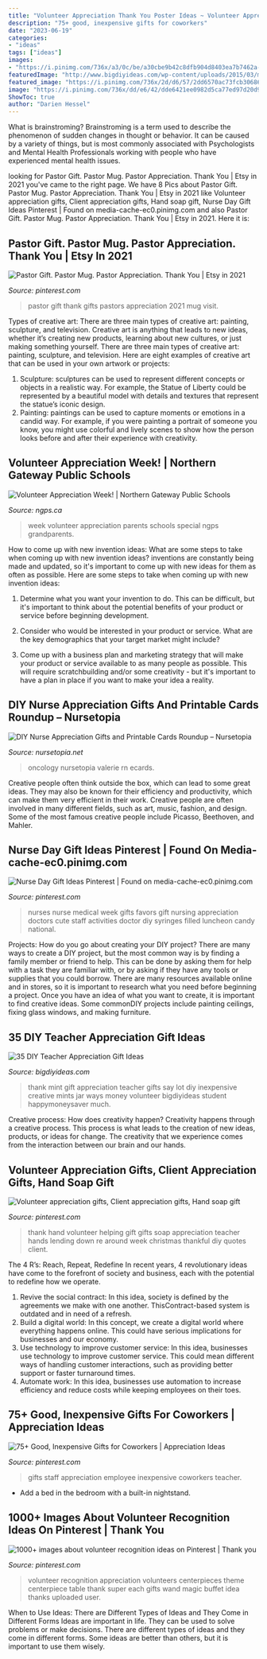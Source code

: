 ```yaml
---
title: "Volunteer Appreciation Thank You Poster Ideas ~ Volunteer Appreciation Week!"
description: "75+ good, inexpensive gifts for coworkers"
date: "2023-06-19"
categories:
- "ideas"
tags: ["ideas"]
images:
- "https://i.pinimg.com/736x/a3/0c/be/a30cbe9b42c8dfb904d8403ea7b7462a--nurse-gifts-nursing-day-gifts.jpg"
featuredImage: "http://www.bigdiyideas.com/wp-content/uploads/2015/03/mint.jpg"
featured_image: "https://i.pinimg.com/736x/2d/d6/57/2dd6570ac73fcb306861e80729781863.jpg"
image: "https://i.pinimg.com/736x/dd/e6/42/dde6421ee0982d5ca77ed97d20d9a9e8--staff-gifts-teacher-gifts.jpg?b=t"
ShowToc: true
author: "Darien Hessel"
---
```



What is brainstroming?
Brainstroming is a term used to describe the phenomenon of sudden changes in thought or behavior. It can be caused by a variety of things, but is most commonly associated with Psychologists and Mental Health Professionals working with people who have experienced mental health issues.

	

		
looking for Pastor Gift. Pastor Mug. Pastor Appreciation. Thank You | Etsy in 2021 you've came to the right page. We have 8 Pics about Pastor Gift. Pastor Mug. Pastor Appreciation. Thank You | Etsy in 2021 like Volunteer appreciation gifts, Client appreciation gifts, Hand soap gift, Nurse Day Gift Ideas Pinterest | Found on media-cache-ec0.pinimg.com and also Pastor Gift. Pastor Mug. Pastor Appreciation. Thank You | Etsy in 2021. Here it is:
		
    
## Pastor Gift. Pastor Mug. Pastor Appreciation. Thank You | Etsy In 2021

<img loading=lazy src="https://i.pinimg.com/736x/05/62/9d/05629d76a1ae0811135f609df9335990.jpg" onerror="this.onerror=null;this.src='https://tse2.mm.bing.net/th?id=OIP.Jhe72QegDKQHNK1iVJ-oBAHaHa&amp;pid=15.1';" alt="Pastor Gift. Pastor Mug. Pastor Appreciation. Thank You | Etsy in 2021">

_Source: pinterest.com_

>pastor gift thank gifts pastors appreciation 2021 mug visit. 

	

Types of creative art: There are three main types of creative art: painting, sculpture, and television.
Creative art is anything that leads to new ideas, whether it’s creating new products, learning about new cultures, or just making something yourself. There are three main types of creative art: painting, sculpture, and television. Here are eight examples of creative art that can be used in your own artwork or projects: 
1. Sculpture: sculptures can be used to represent different concepts or objects in a realistic way. For example, the Statue of Liberty could be represented by a beautiful model with details and textures that represent the statue’s iconic design. 
2. Painting: paintings can be used to capture moments or emotions in a candid way. For example, if you were painting a portrait of someone you know, you might use colorful and lively scenes to show how the person looks before and after their experience with creativity. 

    
## Volunteer Appreciation Week! | Northern Gateway Public Schools

<img loading=lazy src="http://www.ngps.ca/uploads/volunteerappreciationfinal1.jpg" onerror="this.onerror=null;this.src='https://tse1.mm.bing.net/th?id=OIP.U09G6CQ9zAlu7gEQZ6X6wAHaGc&amp;pid=15.1';" alt="Volunteer Appreciation Week! | Northern Gateway Public Schools">

_Source: ngps.ca_

>week volunteer appreciation parents schools special ngps grandparents. 

	

How to come up with new invention ideas: What are some steps to take when coming up with new invention ideas?
inventions are constantly being made and updated, so it's important to come up with new ideas for them as often as possible. Here are some steps to take when coming up with new invention ideas:
1. Determine what you want your invention to do. This can be difficult, but it's important to think about the potential benefits of your product or service before beginning development.

2. Consider who would be interested in your product or service. What are the key demographics that your target market might include?

3. Come up with a business plan and marketing strategy that will make your product or service available to as many people as possible. This will require scratchbuilding and/or some creativity - but it's important to have a plan in place if you want to make your idea a reality.


    
## DIY Nurse Appreciation Gifts And Printable Cards Roundup – Nursetopia

<img loading=lazy src="https://nursetopia.net/wp-content/uploads/2012/04/NurseCard1-733x1024.png" onerror="this.onerror=null;this.src='https://tse4.mm.bing.net/th?id=OIP.AHU6gegFPOkqOVi-2rXXVAHaKW&amp;pid=15.1';" alt="DIY Nurse Appreciation Gifts and Printable Cards Roundup – Nursetopia">

_Source: nursetopia.net_

>oncology nursetopia valerie rn ecards. 

	

Creative people often think outside the box, which can lead to some great ideas. They may also be known for their efficiency and productivity, which can make them very efficient in their work. Creative people are often involved in many different fields, such as art, music, fashion, and design. Some of the most famous creative people include Picasso, Beethoven, and Mahler.

    
## Nurse Day Gift Ideas Pinterest | Found On Media-cache-ec0.pinimg.com

<img loading=lazy src="https://i.pinimg.com/736x/a3/0c/be/a30cbe9b42c8dfb904d8403ea7b7462a--nurse-gifts-nursing-day-gifts.jpg" onerror="this.onerror=null;this.src='https://tse3.mm.bing.net/th?id=OIP.0qiEZF2ig7tZeaesoLI8sgHaJ3&amp;pid=15.1';" alt="Nurse Day Gift Ideas Pinterest | Found on media-cache-ec0.pinimg.com">

_Source: pinterest.com_

>nurses nurse medical week gifts favors gift nursing appreciation doctors cute staff activities doctor diy syringes filled luncheon candy national. 

	

Projects: How do you go about creating your DIY project?
There are many ways to create a DIY project, but the most common way is by finding a family member or friend to help. This can be done by asking them for help with a task they are familiar with, or by asking if they have any tools or supplies that you could borrow. There are many resources available online and in stores, so it is important to research what you need before beginning a project. Once you have an idea of what you want to create, it is important to find creative ideas. Some commonDIY projects include painting ceilings, fixing glass windows, and making furniture.

    
## 35 DIY Teacher Appreciation Gift Ideas

<img loading=lazy src="http://www.bigdiyideas.com/wp-content/uploads/2015/03/mint.jpg" onerror="this.onerror=null;this.src='https://tse4.mm.bing.net/th?id=OIP.aHC1HfDdNQO7cI_KQTxujAHaLH&amp;pid=15.1';" alt="35 DIY Teacher Appreciation Gift Ideas">

_Source: bigdiyideas.com_

>thank mint gift appreciation teacher gifts say lot diy inexpensive creative mints jar ways money volunteer bigdiyideas student happymoneysaver much. 

	

Creative process: How does creativity happen?
Creativity happens through a creative process. This process is what leads to the creation of new ideas, products, or ideas for change. The creativity that we experience comes from the interaction between our brain and our hands.

    
## Volunteer Appreciation Gifts, Client Appreciation Gifts, Hand Soap Gift

<img loading=lazy src="https://i.pinimg.com/736x/2d/d6/57/2dd6570ac73fcb306861e80729781863.jpg" onerror="this.onerror=null;this.src='https://tse4.mm.bing.net/th?id=OIP.hV-N1ga4Yj43eOdD7_kg6gHaJN&amp;pid=15.1';" alt="Volunteer appreciation gifts, Client appreciation gifts, Hand soap gift">

_Source: pinterest.com_

>thank hand volunteer helping gift gifts soap appreciation teacher hands lending down re around week christmas thankful diy quotes client. 

	

The 4 R’s: Reach, Repeat, Redefine
In recent years, 4 revolutionary ideas have come to the forefront of society and business, each with the potential to redefine how we operate.
1. Revive the social contract: In this idea, society is defined by the agreements we make with one another. ThisContract-based system is outdated and in need of a refresh.
2. Build a digital world: In this concept, we create a digital world where everything happens online. This could have serious implications for businesses and our economy.
3. Use technology to improve customer service: In this idea, businesses use technology to improve customer service. This could mean different ways of handling customer interactions, such as providing better support or faster turnaround times. 
4. Automate work: In this idea, businesses use automation to increase efficiency and reduce costs while keeping employees on their toes.

    
## 75+ Good, Inexpensive Gifts For Coworkers | Appreciation Ideas

<img loading=lazy src="https://i.pinimg.com/736x/dd/e6/42/dde6421ee0982d5ca77ed97d20d9a9e8--staff-gifts-teacher-gifts.jpg?b=t" onerror="this.onerror=null;this.src='https://tse4.mm.bing.net/th?id=OIP.pdRbhOQ8iac4V-JJpr675gHaJ3&amp;pid=15.1';" alt="75+ Good, Inexpensive Gifts for Coworkers | Appreciation Ideas">

_Source: pinterest.com_

>gifts staff appreciation employee inexpensive coworkers teacher. 

	

- Add a bed in the bedroom with a built-in nightstand.

    
## 1000+ Images About Volunteer Recognition Ideas On Pinterest | Thank You

<img loading=lazy src="https://s-media-cache-ak0.pinimg.com/736x/18/36/69/183669ac7c5685ab4d8ae3f95df58bbd.jpg" onerror="this.onerror=null;this.src='https://tse2.mm.bing.net/th?id=OIP.DYunZslIvR7ucd660msf_gHaLG&amp;pid=15.1';" alt="1000+ images about volunteer recognition ideas on Pinterest | Thank you">

_Source: pinterest.com_

>volunteer recognition appreciation volunteers centerpieces theme centerpiece table thank super each gifts wand magic buffet idea thanks uploaded user. 

	

When to Use Ideas: There are Different Types of Ideas and They Come in Different Forms
Ideas are important in life. They can be used to solve problems or make decisions. There are different types of ideas and they come in different forms. Some ideas are better than others, but it is important to use them wisely.

